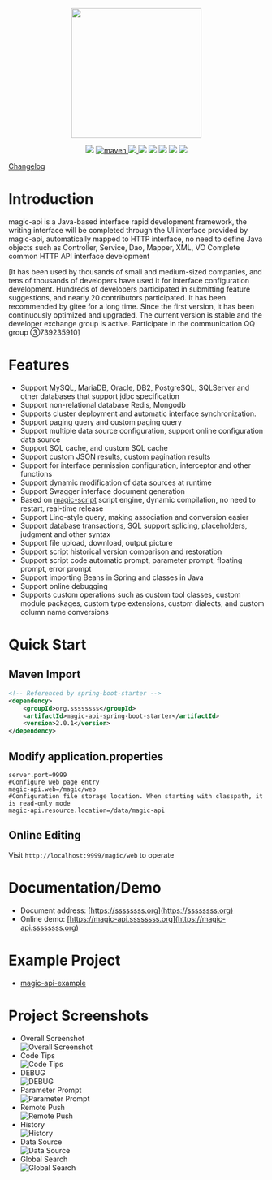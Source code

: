 <p align="center">
    <img src="https://www.ssssssss.org/images/logo-magic-api.png" width="256">
</p>
<p align="center">
    <a target="_blank" href="https://www.oracle.com/technetwork/java/javase/downloads/index.html"><img src="https://img.shields.io/badge/ JDK-1.8+-green.svg" /></a>
    <a href="https://search.maven.org/search?q=g:org.ssssssss%20AND%20a:magic-api">
        <img alt="maven" src="https://img.shields.io/maven-central/v/org.ssssssss/magic-api.svg?style=flat-square">
    </a>
    <a target="_blank" href="https://www.ssssssss.org"><img src="https://img.shields.io/badge/Docs-latest-blue.svg"/></ a>
    <a target="_blank" href="https://github.com/ssssssss-team/magic-api/releases"><img src="https://img.shields.io/github/v/release/ ssssssss-team/magic-api?logo=github"></a>
    <a target="_blank" href='https://gitee.com/ssssssss-team/magic-api'><img src="https://gitee.com/ssssssss-team/magic-api/badge/ star.svg?theme=white" /></a>
    <a target="_blank" href='https://github.com/ssssssss-team/magic-api'><img src="https://img.shields.io/github/stars/ssssssss-team/ magic-api.svg?style=social"/></a>
    <a target="_blank" href="LICENSE"><img src="https://img.shields.io/:license-MIT-blue.svg"></a>
    <a target="_blank" href=https://qm.qq.com/cgi-bin/qm/qr?k=Q6dLmVS8cHwoaaP18A3tteK_o0244e6B&jump_from=webapi"><img src="https://img.shields.io/badge/QQgroup-739235910-blue"></a>
</p>

<a target="_blank" href="http://ssssssss.org/changelog.html">Changelog</a>

# Introduction

magic-api is a Java-based interface rapid development framework, the writing interface will be completed through the UI interface provided by magic-api, automatically mapped to HTTP interface, no need to define Java objects such as Controller, Service, Dao, Mapper, XML, VO Complete common HTTP API interface development


[It has been used by thousands of small and medium-sized companies, and tens of thousands of developers have used it for interface configuration development. Hundreds of developers participated in submitting feature suggestions, and nearly 20 contributors participated. It has been recommended by gitee for a long time. Since the first version, it has been continuously optimized and upgraded. The current version is stable and the developer exchange group is active. Participate in the communication QQ group ③739235910]

# Features
- Support MySQL, MariaDB, Oracle, DB2, PostgreSQL, SQLServer and other databases that support jdbc specification
- Support non-relational database Redis, Mongodb
- Supports cluster deployment and automatic interface synchronization.
- Support paging query and custom paging query
- Support multiple data source configuration, support online configuration data source
- Support SQL cache, and custom SQL cache
- Support custom JSON results, custom pagination results
- Support for interface permission configuration, interceptor and other functions
- Support dynamic modification of data sources at runtime
- Support Swagger interface document generation
- Based on [magic-script](https://gitee.com/ssssssss-team/magic-script) script engine, dynamic compilation, no need to restart, real-time release
- Support Linq-style query, making association and conversion easier
- Support database transactions, SQL support splicing, placeholders, judgment and other syntax
- Support file upload, download, output picture
- Support script historical version comparison and restoration
- Support script code automatic prompt, parameter prompt, floating prompt, error prompt
- Support importing Beans in Spring and classes in Java
- Support online debugging
- Supports custom operations such as custom tool classes, custom module packages, custom type extensions, custom dialects, and custom column name conversions

# Quick Start

## Maven Import
```xml
<!-- Referenced by spring-boot-starter -->
<dependency>
	<groupId>org.ssssssss</groupId>
	<artifactId>magic-api-spring-boot-starter</artifactId>
	<version>2.0.1</version>
</dependency>
```
## Modify application.properties

```properties
server.port=9999
#Configure web page entry
magic-api.web=/magic/web
#Configuration file storage location. When starting with classpath, it is read-only mode
magic-api.resource.location=/data/magic-api
```

## Online Editing
Visit `http://localhost:9999/magic/web` to operate

# Documentation/Demo

- Document address: [https://ssssssss.org](https://ssssssss.org)
- Online demo: [https://magic-api.ssssssss.org](https://magic-api.ssssssss.org)

# Example Project

- [magic-api-example](https://gitee.com/ssssssss-team/magic-api-example)

# Project Screenshots
- Overall Screenshot<br/>
![Overall Screenshot](https://images.gitee.com/uploads/images/2021/0711/105714_c1cacf2c_297689.png "Overall Screenshot")
- Code Tips<br/>
![Code Tips](https://images.gitee.com/uploads/images/2021/0711/110448_11b6626b_297689.gif "Code Tips")
- DEBUG<br/>
![DEBUG](https://images.gitee.com/uploads/images/2021/0711/110515_755f178a_297689.gif "DEBUG")
- Parameter Prompt<br/>
![Parameter Prompt](https://images.gitee.com/uploads/images/2021/0711/110322_9dd6d149_297689.gif "Parameter Prompt")
- Remote Push<br/>
![Remote Push](https://images.gitee.com/uploads/images/2021/0711/105803_b53e0d7e_297689.png "Remote Push")
- History<br/>
![History](https://images.gitee.com/uploads/images/2021/0711/105910_f2440ea4_297689.png "History")
- Data Source<br/>
![Data Source](https://images.gitee.com/uploads/images/2021/0711/105846_7ec51a50_297689.png "Data Source")
- Global Search<br/>
![Global Search](https://images.gitee.com/uploads/images/2021/0711/105823_ac18ada7_297689.png "Global Search")
